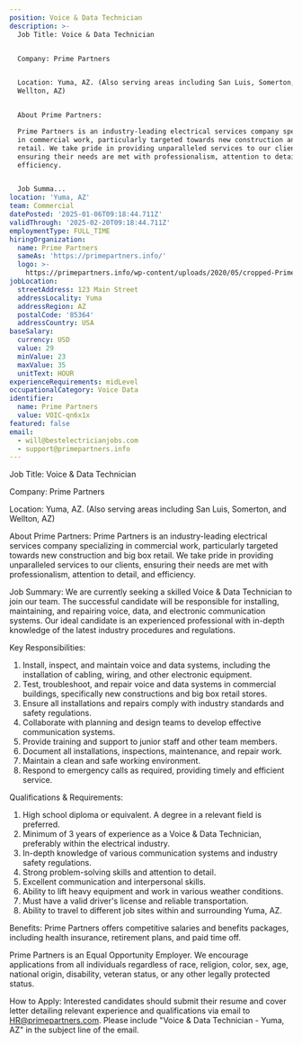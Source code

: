 ```yaml
---
position: Voice & Data Technician
description: >-
  Job Title: Voice & Data Technician


  Company: Prime Partners


  Location: Yuma, AZ. (Also serving areas including San Luis, Somerton, and
  Wellton, AZ)


  About Prime Partners:

  Prime Partners is an industry-leading electrical services company specializing
  in commercial work, particularly targeted towards new construction and big box
  retail. We take pride in providing unparalleled services to our clients,
  ensuring their needs are met with professionalism, attention to detail, and
  efficiency.


  Job Summa...
location: 'Yuma, AZ'
team: Commercial
datePosted: '2025-01-06T09:18:44.711Z'
validThrough: '2025-02-20T09:18:44.711Z'
employmentType: FULL_TIME
hiringOrganization:
  name: Prime Partners
  sameAs: 'https://primepartners.info/'
  logo: >-
    https://primepartners.info/wp-content/uploads/2020/05/cropped-Prime-Partners-Logo-NO-BG-1-1.png
jobLocation:
  streetAddress: 123 Main Street
  addressLocality: Yuma
  addressRegion: AZ
  postalCode: '85364'
  addressCountry: USA
baseSalary:
  currency: USD
  value: 29
  minValue: 23
  maxValue: 35
  unitText: HOUR
experienceRequirements: midLevel
occupationalCategory: Voice Data
identifier:
  name: Prime Partners
  value: VOIC-qn6x1x
featured: false
email:
  - will@bestelectricianjobs.com
  - support@primepartners.info
---
```




Job Title: Voice & Data Technician

Company: Prime Partners

Location: Yuma, AZ. (Also serving areas including San Luis, Somerton, and Wellton, AZ)

About Prime Partners:
Prime Partners is an industry-leading electrical services company specializing in commercial work, particularly targeted towards new construction and big box retail. We take pride in providing unparalleled services to our clients, ensuring their needs are met with professionalism, attention to detail, and efficiency.

Job Summary:
We are currently seeking a skilled Voice & Data Technician to join our team. The successful candidate will be responsible for installing, maintaining, and repairing voice, data, and electronic communication systems. Our ideal candidate is an experienced professional with in-depth knowledge of the latest industry procedures and regulations.

Key Responsibilities:

1. Install, inspect, and maintain voice and data systems, including the installation of cabling, wiring, and other electronic equipment.
2. Test, troubleshoot, and repair voice and data systems in commercial buildings, specifically new constructions and big box retail stores.
3. Ensure all installations and repairs comply with industry standards and safety regulations.
4. Collaborate with planning and design teams to develop effective communication systems.
5. Provide training and support to junior staff and other team members.
6. Document all installations, inspections, maintenance, and repair work.
7. Maintain a clean and safe working environment.
8. Respond to emergency calls as required, providing timely and efficient service.

Qualifications & Requirements:

1. High school diploma or equivalent. A degree in a relevant field is preferred.
2. Minimum of 3 years of experience as a Voice & Data Technician, preferably within the electrical industry.
3. In-depth knowledge of various communication systems and industry safety regulations.
4. Strong problem-solving skills and attention to detail.
5. Excellent communication and interpersonal skills.
6. Ability to lift heavy equipment and work in various weather conditions.
7. Must have a valid driver's license and reliable transportation.
8. Ability to travel to different job sites within and surrounding Yuma, AZ.

Benefits:
Prime Partners offers competitive salaries and benefits packages, including health insurance, retirement plans, and paid time off.

Prime Partners is an Equal Opportunity Employer. We encourage applications from all individuals regardless of race, religion, color, sex, age, national origin, disability, veteran status, or any other legally protected status. 

How to Apply:
Interested candidates should submit their resume and cover letter detailing relevant experience and qualifications via email to HR@primepartners.com. Please include "Voice & Data Technician - Yuma, AZ" in the subject line of the email.
